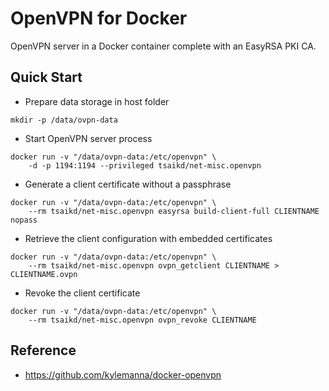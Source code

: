 OpenVPN for Docker
==================

OpenVPN server in a Docker container complete with an EasyRSA PKI CA.

## Quick Start

* Prepare data storage in host folder

```
mkdir -p /data/ovpn-data
```

* Start OpenVPN server process

```
docker run -v "/data/ovpn-data:/etc/openvpn" \
	-d -p 1194:1194 --privileged tsaikd/net-misc.openvpn
```

* Generate a client certificate without a passphrase

```
docker run -v "/data/ovpn-data:/etc/openvpn" \
	--rm tsaikd/net-misc.openvpn easyrsa build-client-full CLIENTNAME nopass
```

* Retrieve the client configuration with embedded certificates

```
docker run -v "/data/ovpn-data:/etc/openvpn" \
	--rm tsaikd/net-misc.openvpn ovpn_getclient CLIENTNAME > CLIENTNAME.ovpn
```

* Revoke the client certificate

```
docker run -v "/data/ovpn-data:/etc/openvpn" \
	--rm tsaikd/net-misc.openvpn ovpn_revoke CLIENTNAME
```

## Reference

* https://github.com/kylemanna/docker-openvpn

